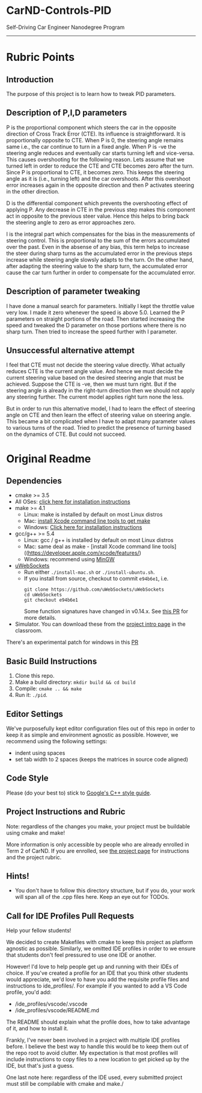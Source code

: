 # CarND-Controls-PID
Self-Driving Car Engineer Nanodegree Program

---
# Rubric Points

## Introduction

The purpose of this project is to learn how to tweak PID parameters.

## Description of P,I,D parameters

P is the proportional component which steers the car in the opposite direction of Cross Track Error (CTE).  Its influence is straightforward.  It is proportionally opposite to CTE.  When P is 0,  the steering angle remains same i.e., the car continue to turn in a fixed angle. When P is -ve the steering angle reduces and eventually car starts turning left and vice-versa.  This causes overshooting for the following reason.  Lets assume that we turned left in order to reduce the CTE and CTE becomes zero after the turn.  Since P is proportional to CTE, it becomes zero.  This keeps the steering angle as it is (i.e., turning left) and the car overshoots.  After this overshoot error increases again in the opposite direction and then P activates steering in the other direction.

D is the differential component which prevents the overshooting effect of applying P.  Any decrease in CTE in the previous step makes this component act in opposite to the previous steer value.  Hence this helps to bring back the steering angle to zero as error approaches zero.

I is the integral part which compensates for the bias in the measurements of steering control.  This is proportional to the sum of the errors accumulated over the past.  Even in the absense of any bias, this term helps to increase the steer during sharp turns as the accumulated error in the previous steps increase while steering angle slowsly adapts to the turn.  On the other hand, after adapting the steering value to the sharp turn, the accumulated error cause the car turn further in order to compensate for the accumulated error.

## Description of parameter tweaking

I have done a manual search for parameters.  Initially I kept the throttle value very low.  I made it zero whenever the speed is above 5.0.  Learned the P parameters on straight portions of the road.  Then started increasing the speed and tweaked the D parameter on those portions where there is no sharp turn.  Then tried to increase the speed further with I parameter.

## Unsuccessful alternative attempt

I feel that CTE must not decide the steering value directly.  What actually reduces CTE is the current angle value.  And hence we must decide the current steering value based on the desired steering angle that must be achieved.  Suppose the CTE is -ve, then we must turn right.  But if the steering angle is already in the right-turn direction then we should not apply any steering further.  The current model applies right turn none the less.

But in order to run this alternative model, I had to learn the effect of steering angle on CTE and then learn the effect of steering value on steering angle.  This became a bit complicated when I have to adapt many parameter values to various turns of the road.  Tried to predict the presence of turning based on the dynamics of CTE.  But could not succeed. 


# Original Readme


## Dependencies

* cmake >= 3.5
 * All OSes: [click here for installation instructions](https://cmake.org/install/)
* make >= 4.1
  * Linux: make is installed by default on most Linux distros
  * Mac: [install Xcode command line tools to get make](https://developer.apple.com/xcode/features/)
  * Windows: [Click here for installation instructions](http://gnuwin32.sourceforge.net/packages/make.htm)
* gcc/g++ >= 5.4
  * Linux: gcc / g++ is installed by default on most Linux distros
  * Mac: same deal as make - [install Xcode command line tools]((https://developer.apple.com/xcode/features/)
  * Windows: recommend using [MinGW](http://www.mingw.org/)
* [uWebSockets](https://github.com/uWebSockets/uWebSockets)
  * Run either `./install-mac.sh` or `./install-ubuntu.sh`.
  * If you install from source, checkout to commit `e94b6e1`, i.e.
    ```
    git clone https://github.com/uWebSockets/uWebSockets 
    cd uWebSockets
    git checkout e94b6e1
    ```
    Some function signatures have changed in v0.14.x. See [this PR](https://github.com/udacity/CarND-MPC-Project/pull/3) for more details.
* Simulator. You can download these from the [project intro page](https://github.com/udacity/self-driving-car-sim/releases) in the classroom.

There's an experimental patch for windows in this [PR](https://github.com/udacity/CarND-PID-Control-Project/pull/3)

## Basic Build Instructions

1. Clone this repo.
2. Make a build directory: `mkdir build && cd build`
3. Compile: `cmake .. && make`
4. Run it: `./pid`. 

## Editor Settings

We've purposefully kept editor configuration files out of this repo in order to
keep it as simple and environment agnostic as possible. However, we recommend
using the following settings:

* indent using spaces
* set tab width to 2 spaces (keeps the matrices in source code aligned)

## Code Style

Please (do your best to) stick to [Google's C++ style guide](https://google.github.io/styleguide/cppguide.html).

## Project Instructions and Rubric

Note: regardless of the changes you make, your project must be buildable using
cmake and make!

More information is only accessible by people who are already enrolled in Term 2
of CarND. If you are enrolled, see [the project page](https://classroom.udacity.com/nanodegrees/nd013/parts/40f38239-66b6-46ec-ae68-03afd8a601c8/modules/f1820894-8322-4bb3-81aa-b26b3c6dcbaf/lessons/e8235395-22dd-4b87-88e0-d108c5e5bbf4/concepts/6a4d8d42-6a04-4aa6-b284-1697c0fd6562)
for instructions and the project rubric.

## Hints!

* You don't have to follow this directory structure, but if you do, your work
  will span all of the .cpp files here. Keep an eye out for TODOs.

## Call for IDE Profiles Pull Requests

Help your fellow students!

We decided to create Makefiles with cmake to keep this project as platform
agnostic as possible. Similarly, we omitted IDE profiles in order to we ensure
that students don't feel pressured to use one IDE or another.

However! I'd love to help people get up and running with their IDEs of choice.
If you've created a profile for an IDE that you think other students would
appreciate, we'd love to have you add the requisite profile files and
instructions to ide_profiles/. For example if you wanted to add a VS Code
profile, you'd add:

* /ide_profiles/vscode/.vscode
* /ide_profiles/vscode/README.md

The README should explain what the profile does, how to take advantage of it,
and how to install it.

Frankly, I've never been involved in a project with multiple IDE profiles
before. I believe the best way to handle this would be to keep them out of the
repo root to avoid clutter. My expectation is that most profiles will include
instructions to copy files to a new location to get picked up by the IDE, but
that's just a guess.

One last note here: regardless of the IDE used, every submitted project must
still be compilable with cmake and make./
